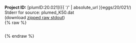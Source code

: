 **Project ID:** [plumID:20.021]({{ '/' | absolute_url }}eggs/20/021/)  
Stderr for source:  plumed_K50.dat   
(download [zipped raw stdout](plumed_K50.dat.plumed_master.stdout.txt.zip))  
{% raw %}
<pre>
</pre>
{% endraw %}
